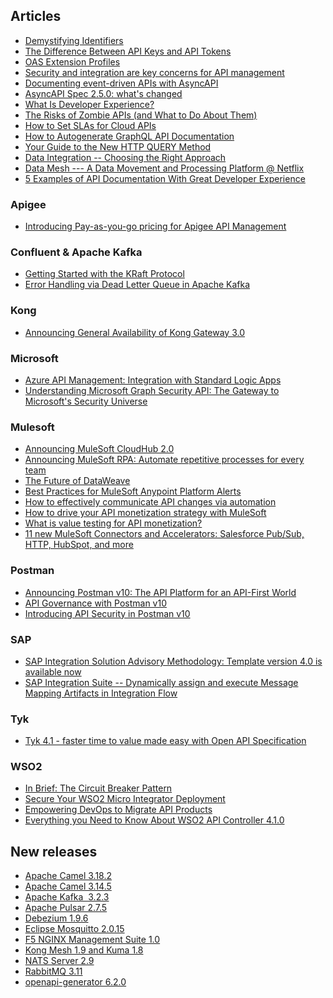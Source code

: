 ## Articles

-   [Demystifying Identifiers](https://apievangelist.com/2022/09/06/demystifying-dentifiers/)
-   [The Difference Between API Keys and API Tokens](https://nordicapis.com/the-difference-between-api-keys-and-api-tokens/)[](https://blog.10pines.com/2022/08/17/documenting-event-driven-apis-with-asyncapi/)
-   [OAS Extension Profiles](https://apievangelist.com/2022/08/16/oas-extension-profiles/)
-   [Security and integration are key concerns for API management](https://sdtimes.com/api/security-and-integration-are-key-concerns-for-api-management/)[](https://apievangelist.com/2022/08/16/oas-extension-profiles/)
-   [Documenting event-driven APIs with AsyncAPI](https://blog.10pines.com/2022/08/17/documenting-event-driven-apis-with-asyncapi/)[](https://sdtimes.com/api/security-and-integration-are-key-concerns-for-api-management/)
-   [AsyncAPI Spec 2.5.0: what's changed](https://www.asyncapi.com/blog/release-notes-2.5.0)
-   [What Is Developer Experience?](https://nordicapis.com/what-is-developer-experience/)
-   [The Risks of Zombie APIs (and What to Do About Them)](https://nordicapis.com/the-risks-of-zombie-apis-and-what-to-do-about-them/)
-   [How to Set SLAs for Cloud APIs](https://nordicapis.com/how-to-set-slas-for-cloud-apis/)
-   [How to Autogenerate GraphQL API Documentation](https://nordicapis.com/how-to-autogenerate-graphql-api-documentation/)
-   [Your Guide to the New HTTP QUERY Method](https://nordicapis.com/your-guide-to-the-new-http-query-method/)
-   [Data Integration -- Choosing the Right Approach](https://blog.opengroup.org/2022/08/09/data-integration-choosing-the-right-approach/)
-   [Data Mesh --- A Data Movement and Processing Platform @ Netflix](https://netflixtechblog.com/data-mesh-a-data-movement-and-processing-platform-netflix-1288bcab2873)
-   [5 Examples of API Documentation With Great Developer Experience](https://nordicapis.com/5-examples-of-api-documentation-with-great-developer-experience/)

### Apigee

-   [Introducing Pay-as-you-go pricing for Apigee API Management](https://cloud.google.com/blog/products/api-management/introducing-pay-as-you-go-pricing-for-apigee-api-management)

### Confluent & Apache Kafka

-   [Getting Started with the KRaft Protocol](https://www.confluent.io/blog/what-is-kraft-and-how-do-you-use-it/)
-   [Error Handling via Dead Letter Queue in Apache Kafka](https://kai-waehner.medium.com/error-handling-via-dead-letter-queue-in-apache-kafka-903794d7cf78)

### Kong

-   [Announcing General Availability of Kong Gateway 3.0](https://konghq.com/blog/kong-gateway-3-0)

### Microsoft

-   [Azure API Management: Integration with Standard Logic Apps](https://technology.amis.nl/tech/azure-api-management-integration-with-standard-logic-apps/)
-   [Understanding Microsoft Graph Security API: The Gateway to Microsoft's Security Universe](https://nordicapis.com/understanding-microsoft-graph-security-api-the-gateway-to-microsofts-security-universe/)

### Mulesoft

-   [Announcing MuleSoft CloudHub 2.0](https://blogs.mulesoft.com/news/mulesoft-cloudhub-2-0/)
-   [Announcing MuleSoft RPA: Automate repetitive processes for every team](https://blogs.mulesoft.com/news/mulesoft-rpa/)
-   [The Future of DataWeave](https://blogs.mulesoft.com/news/dataweave/)
-   [Best Practices for MuleSoft Anypoint Platform Alerts](https://blogs.mulesoft.com/learn-apis/best-practices-for-mulesoft-anypoint-platform-alerts/)
-   [How to effectively communicate API changes via automation](https://blogs.mulesoft.com/automation/api-changes/)
-   [How to drive your API monetization strategy with MuleSoft](https://blogs.mulesoft.com/learn-apis/mulesoft-api-monetization-business-context-map/)
-   [What is value testing for API monetization?](https://blogs.mulesoft.com/learn-apis/value-testing-for-api-monetization/) 
-   [11 new MuleSoft Connectors and Accelerators: Salesforce Pub/Sub, HTTP, HubSpot, and more](https://blogs.mulesoft.com/news/mulesoft-connectors-and-accelerators-announcement/)

### Postman

-   [Announcing Postman v10: The API Platform for an API-First World](https://blog.postman.com/announcing-postman-v10/)
-   [API Governance with Postman v10](https://blog.postman.com/api-governance-with-postman-v10/)
-   [Introducing API Security in Postman v10](https://blog.postman.com/introducing-api-security-in-postman-v10/)

### SAP

-   [SAP Integration Solution Advisory Methodology: Template version 4.0 is available now](https://blogs.sap.com/2022/08/25/sap-integration-solution-advisory-methodology-template-version-4.0-available-now/)
-   [SAP Integration Suite -- Dynamically assign and execute Message Mapping Artifacts in Integration Flow](https://blogs.sap.com/2022/09/15/sap-integration-suite-dynamically-assign-and-execute-message-mapping-artifacts-in-integration-flow/)

### Tyk

-   [Tyk 4.1 - faster time to value made easy with Open API Specification](https://tyk.io/blog/tyk4-1/)

### WSO2

-   [In Brief: The Circuit Breaker Pattern](https://wso2.com/blogs/thesource/in-brief-the-circuit-breaker-pattern/)
-   [Secure Your WSO2 Micro Integrator Deployment](https://wso2.com/blogs/thesource/secure-your-wso2-micro-integrator-deployment/)
-   [Empowering DevOps to Migrate API Products](https://wso2.com/blogs/thesource/empowering-devops-to-migrate-api-products/)
-   [Everything you Need to Know About WSO2 API Controller 4.1.0](https://wso2.com/blogs/thesource/everything-you-need-to-know-about-wso2-api-controller-4-1-0/)

## New releases

-   [Apache Camel 3.18.2](https://camel.apache.org/releases/release-3.18.2/) 
-   [Apache Camel 3.14.5](https://camel.apache.org/releases/release-3.14.5/)
-   [Apache Kafka  3.2.3](https://downloads.apache.org/kafka/3.2.3/RELEASE_NOTES.html)
-   [Apache Pulsar 2.7.5](https://pulsar.apache.org/blog/2022/09/09/Apache-Pulsar-2-7-5/)
-   [Debezium 1.9.6](https://debezium.io/blog/2022/09/26/debezium-1-9-6-final-released/)
-   [Eclipse Mosquitto 2.0.15](https://mosquitto.org/blog/2022/08/version-2-0-15-released/)
-   [F5 NGINX Management Suite 1.0](https://www.tahawultech.com/news/f5-nginx-unveils-new-solution-to-help-connect-scale-and-secure-apps-apis/) 
-   [Kong Mesh 1.9 and Kuma 1.8](https://konghq.com/blog/kong-mesh-1-9-and-kuma-1-8)[](https://pulsar.apache.org/blog/2022/09/09/Apache-Pulsar-2-7-5/)
-   [NATS Server 2.9](https://nats.io/blog/nats-server-29-release/)
-   [RabbitMQ 3.11](https://github.com/rabbitmq/rabbitmq-server/releases/tag/v3.11.0)
-   [openapi-generator 6.2.0](https://github.com/OpenAPITools/openapi-generator/releases/tag/v6.2.0)